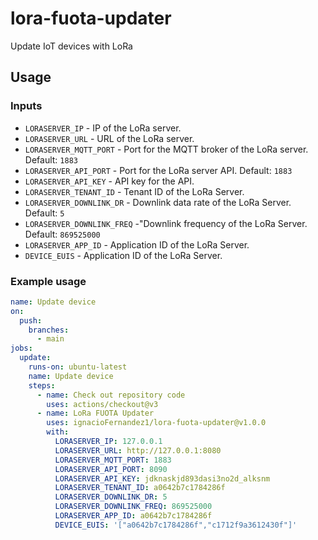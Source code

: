 # lora-fuota-updater
Update IoT devices with LoRa

## Usage
### Inputs
* `LORASERVER_IP` - IP of the LoRa server.
* `LORASERVER_URL` - URL  of the LoRa server.
* `LORASERVER_MQTT_PORT` - Port for the MQTT broker of the LoRa server. Default: `1883`
* `LORASERVER_API_PORT` - Port for the LoRa server API. Default: `1883`
* `LORASERVER_API_KEY` - API key for the API.
* `LORASERVER_TENANT_ID` - Tenant ID of the LoRa Server.
* `LORASERVER_DOWNLINK_DR` - Downlink data rate of the LoRa Server. Default: `5`
* `LORASERVER_DOWNLINK_FREQ` -"Downlink frequency of the LoRa Server. Default: `869525000`
* `LORASERVER_APP_ID` - Application ID of the LoRa Server.
* `DEVICE_EUIS` - Application ID of the LoRa Server.

### Example usage
```yaml
name: Update device
on:
  push:
    branches:
      - main
jobs:
  update:
    runs-on: ubuntu-latest
    name: Update device
    steps:
      - name: Check out repository code
        uses: actions/checkout@v3
      - name: LoRa FUOTA Updater
        uses: ignacioFernandez1/lora-fuota-updater@v1.0.0
        with:
          LORASERVER_IP: 127.0.0.1
          LORASERVER_URL: http://127.0.0.1:8080
          LORASERVER_MQTT_PORT: 1883
          LORASERVER_API_PORT: 8090
          LORASERVER_API_KEY: jdknaskjd893dasi3no2d_alksnm
          LORASERVER_TENANT_ID: a0642b7c1784286f
          LORASERVER_DOWNLINK_DR: 5
          LORASERVER_DOWNLINK_FREQ: 869525000
          LORASERVER_APP_ID: a0642b7c1784286f
          DEVICE_EUIS: '["a0642b7c1784286f","c1712f9a3612430f"]'
```
